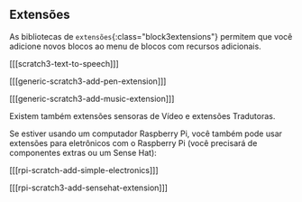 ## Extensões

As bibliotecas de `extensões`{:class="block3extensions"} permitem que você adicione novos blocos ao menu de blocos com recursos adicionais.

[[[scratch3-text-to-speech]]]

[[[generic-scratch3-add-pen-extension]]]

[[[generic-scratch3-add-music-extension]]]

Existem também extensões sensoras de Vídeo e extensões Tradutoras.

Se estiver usando um computador Raspberry Pi, você também pode usar extensões para eletrônicos com o Raspberry Pi (você precisará de componentes extras ou um Sense Hat):

[[[rpi-scratch-add-simple-electronics]]]

[[[rpi-scratch3-add-sensehat-extension]]]
